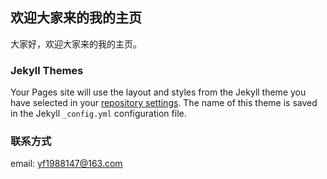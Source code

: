 ## 欢迎大家来的我的主页
大家好，欢迎大家来的我的主页。

### Jekyll Themes

Your Pages site will use the layout and styles from the Jekyll theme you have selected in your [repository settings](https://github.com/yfei/yfei.github.io/settings). The name of this theme is saved in the Jekyll `_config.yml` configuration file.

### 联系方式
email: yf1988147@163.com

